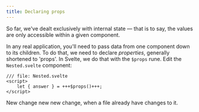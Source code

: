 ```yaml
---
title: Declaring props
---
```


So far, we've dealt exclusively with internal state — that is to say, the values are only accessible within a given component.

In any real application, you'll need to pass data from one component down to its children. To do that, we need to declare _properties_, generally shortened to 'props'. In Svelte, we do that with the `$props` rune. Edit the `Nested.svelte` component:

```svelte
/// file: Nested.svelte
<script>
	let { answer } = +++$props()+++;
</script>
```
New change
new new change, when a file already have changes to it.